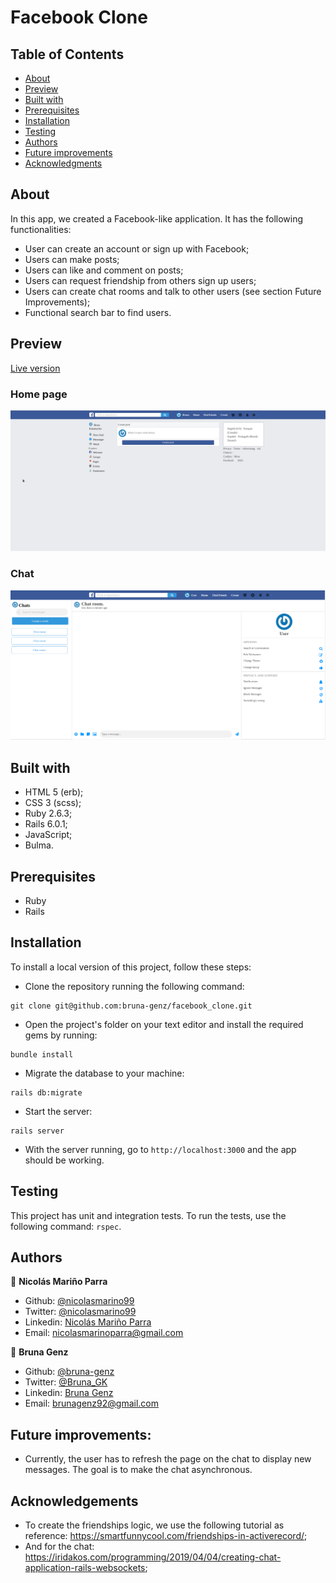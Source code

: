 # Facebook Clone

## Table of Contents

- [About](https://github.com/bruna-genz/facebook_clone/blob/master/README.md#about)
- [Preview](https://github.com/bruna-genz/facebook_clone/blob/master/README.md#preview)
- [Built with](https://github.com/bruna-genz/facebook_clone/blob/master/README.md#built-with)
- [Prerequisites](https://github.com/bruna-genz/facebook_clone/blob/master/README.md#prerequisites)
- [Installation](https://github.com/bruna-genz/facebook_clone/blob/master/README.md#installation)
- [Testing](https://github.com/bruna-genz/facebook_clone/blob/master/README.md#testing)
- [Authors](https://github.com/bruna-genz/facebook_clone/blob/master/README.md#authors)
- [Future improvements](https://github.com/bruna-genz/facebook_clone/blob/master/README.md#future-improvements)
- [Acknowledgments](https://github.com/bruna-genz/facebook_clone/blob/master/README.md#acknowledgements)

## About

In this app, we created a Facebook-like application. It has the following functionalities:
- User can create an account or sign up with Facebook;
- Users can make posts;
- Users can like and comment on posts;
- Users can request friendship from others sign up users;
- Users can create chat rooms and talk to other users (see section Future Improvements);
- Functional search bar to find users.

## Preview
[Live version](https://fb-clone-bruna-nico.herokuapp.com/contents/new)

### Home page
![img](app/assets/images/home_page.png)

### Chat
![img](app/assets/images/chat.png)

## Built with

- HTML 5 (erb);
- CSS 3 (scss);
- Ruby 2.6.3;
- Rails 6.0.1;
- JavaScript;
- Bulma.

## Prerequisites

- Ruby
- Rails

## Installation 

To install a local version of this project, follow these steps:

- Clone the repository running the following command: 

```
git clone git@github.com:bruna-genz/facebook_clone.git
```

- Open the project's folder on your text editor and install the required gems by running:

```
bundle install
```
- Migrate the database to your machine:

```
rails db:migrate
```

- Start the server:

```
rails server
```

- With the server running, go to ```http://localhost:3000``` and the app should be working.

## Testing

This project has unit and integration tests. To run the tests, use the following command: ```rspec```.

## Authors

:man: **Nicolás Mariño Parra**

- Github: [@nicolasmarino99](https://github.com/nicolasmarino99)
- Twitter: [@nicolasmarino99](https://twitter.com/nicolasmarino99)
- Linkedin: [Nicolás Mariño Parra](https://www.linkedin.com/in/nicol%C3%A1s-mari%C3%B1o-parra-45a707177/)
- Email: nicolasmarinoparra@gmail.com

:woman: **Bruna Genz**

- Github: [@bruna-genz](https://github.com/bruna-genz)
- Twitter: [@Bruna_GK](https://twitter.com/Bruna_GK)
- Linkedin: [Bruna Genz](https://www.linkedin.com/in/brunagenz/)
- Email: brunagenz92@gmail.com


## Future improvements:

- Currently, the user has to refresh the page on the chat to display new messages. The goal is to make the chat asynchronous. 

## Acknowledgements

- To create the friendships logic, we use the following tutorial as reference: https://smartfunnycool.com/friendships-in-activerecord/;
- And for the chat: https://iridakos.com/programming/2019/04/04/creating-chat-application-rails-websockets;
